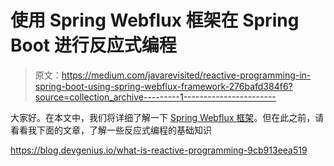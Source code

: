 # 使用 Spring Webflux 框架在 Spring Boot 进行反应式编程

> 原文：<https://medium.com/javarevisited/reactive-programming-in-spring-boot-using-spring-webflux-framework-276bafd384f6?source=collection_archive---------1----------------------->

大家好。在本文中，我们将详细了解一下 [Spring Webflux 框架](/javarevisited/7-best-webflux-and-reactive-spring-boot-courses-for-java-programmers-33b7c6fa8995)。但在此之前，请看看我下面的文章，了解一些反应式编程的基础知识

<https://blog.devgenius.io/what-is-reactive-programming-9cb913eea519> 